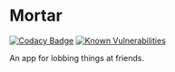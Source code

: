 # Mortar

<!-- Badges start -->
[![Codacy Badge](https://app.codacy.com/project/badge/Grade/b94ce37acf434e2bbbb36964de397c4e)](https://app.codacy.com/gh/Ulthran/mortar/dashboard?utm_source=gh&utm_medium=referral&utm_content=&utm_campaign=Badge_grade)
[![Known Vulnerabilities](https://snyk.io/test/github/Ulthran/Mortar/badge.svg)](https://snyk.io/test/github/Ulthran/Mortar)
<!-- Badges end -->

An app for lobbing things at friends.